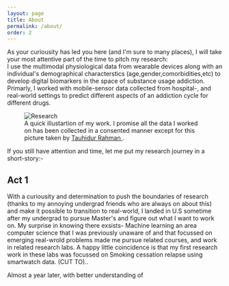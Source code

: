 ```yaml
---
layout: page
title: About
permalink: /about/
order: 2
---
```


As your curiousity has led you here (and I'm sure to many places), I will take your most attentive part of the time to pitch my research:  
I use the multimodal physiological data from wearable devices along with an individual's demographical characterstics (age,gender,comorbidities,etc) to develop digital biomarkers in the space of substance usage addiction. Primarly, I worked with mobile-sensor data collected from hospital-, and real-world settings to predict different aspects of an addiction cycle for different drugs.
<figure>
  <img src="{{ site.url }}/assets/about_work.png" alt="Research"/>
  <figcaption>A quick illustartion of my work. I promise all the data I worked on has been collected in a consented manner except for this picture taken by <a href="https://www.tauhidurrahman.com/"> Tauhidur Rahman </a> .</figcaption>
</figure>

If you still have attention and time, let me put my research journey in a short-story:-  
## Act 1
With a curiousity and determination to push the boundaries of research (thanks to my annoying undergrad friends who are always on about this) and make it possible to transition to real-world, I landed in U.S sometime after my undergrad to pursue Master's and figure out what I want to work on. My surprise in knowing there exsists- Machine learning an area computer science that I was previously unaware of and that focussed on emerging real-wrold problems made me pursue related courses, and work in related research labs. A happy little coincidence is that my first research work in these labs was focussed on Smoking cessation relapse using smartwatch data. (CUT TO)..

Almost a year later, with better understanding of  



<!--  limited knowledge but  know of accumulating 


With nothing but a little more than a year of  

 which is ac

( thanks to my friends who chose this route )



Thanks to many another amazing researchers in this community and advancement in the hardware of sensors 

I also worked 

## Act 2

## Act 3
I told I will tell a story, but it has to pause here as the ~~story~~ research is still going on .. 


My other passions include several things related to art, Skiing, -->



<!-- In my free I ~~like~~ used to play badminton,  check out places around me, play badminton, board games, and go on long drives in my free time. I started hiking actively last year ([my list](https://www.alltrails.com/members/bhanu-gullapalli/completed)). At present, I am trying to learn more about stars. -->

<!-- .

Hi, I'm Bhanu Teja Gullapalli; thanks for visiting my website. I am a sixth-year Ph.D. student in the Halıcıoğlu Data Science Institute at the University of California San Diego advised by   [Tauhidur Rahman](http://www.tauhidurrahman.com/).

As a member of [Mosaic Lab](http://mosaic.cs.umass.edu/), I focus on machine learning and ubiquitous technologies in the medical domain. I am primarily interested in developing machine learning algorithms that understand the time-series physiological signals collected from wearable devices to predict and explain various behavioral variables associated with substance usage and addiction. 

In the past, I have worked as a research intern at [Samsung Digital Health Lab](https://www.sra.samsung.com/digital-health/). I joined the University of Massachusetts Amherst as a Master's student in 2017 and moved to MS/Ph.D. track in 2018. After spending four wonderful years there, I transferred to the University of California San Diego. I did my undergrad at the Indian Institute of Technology -Guwahati (IITG), where I completed my thesis under the supervision of [Samit Bhattacharya](http://www.iitg.ac.in/samit/) and [Benny George](https://www.iitg.ac.in/ben/). 

I like to check out places around me, play badminton, board games, and go on long drives in my free time. I started hiking actively last year ([my list](https://www.alltrails.com/members/bhanu-gullapalli/completed)). At present, I am trying to learn more about stars.

If you still have any attenti -->